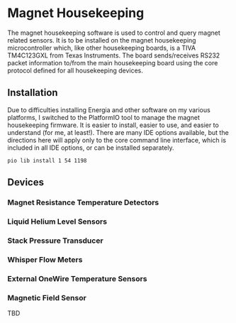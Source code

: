 # Magnet Housekeeping 
The magnet housekeeping software is used to control and query magnet related sensors. It is to be installed on the magnet housekeeping microcontroller which, like other housekeeping boards, is a TIVA TM4C123GXL from Texas Instruments. The board sends/receives RS232 packet information to/from the main housekeeping board using the core protocol defined for all housekeeping devices. 

## Installation
Due to difficulties installing Energia and other software on my various platforms, I switched to the PlatformIO tool to manage the magnet housekeeping firmware. It is easier to install, easier to use, and easier to understand (for me, at least!). There are many IDE options available, but the directions here will apply only to the core command line interface, which is included in all IDE options, or can be installed separately. 

```
pio lib install 1 54 1198
```

## Devices

### Magnet Resistance Temperature Detectors

### Liquid Helium Level Sensors

### Stack Pressure Transducer

### Whisper Flow Meters

### External OneWire Temperature Sensors

### Magnetic Field Sensor

TBD
